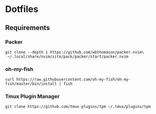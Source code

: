 # Dotfiles

## Requirements

### Packer

```
git clone --depth 1 https://github.com/wbthomason/packer.nvim\
 ~/.local/share/nvim/site/pack/packer/start/packer.nvim
```

### oh-my-fish

```
curl https://raw.githubusercontent.com/oh-my-fish/oh-my-fish/master/bin/install | fish
```

### Tmux Plugin Manager

```
git clone https://github.com/tmux-plugins/tpm ~/.tmux/plugins/tpm
```
